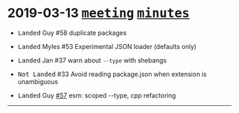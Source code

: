 ﻿# 2019-03-13 [<kbd>meeting</kbd>](https://github.com/nodejs/modules/issues/292) [<kbd>minutes</kbd>](https://docs.google.com/document/d/1N2pz8grs6WpOymgo862T3al3EwIwL7bo7ovwLxyPqtQ/edit)

- <kbd>Landed</kbd> Guy #58 duplicate packages
- <kbd>Landed</kbd> Myles #53 Experimental JSON loader (defaults only)
- <kbd>Landed</kbd> Jan #37 warn about `--type` with shebangs

- <kbd>Not Landed</kbd> #33 Avoid reading package.json when extension is unambiguous

- <kbd>Landed</kbd> Guy [#57](https://github.com/nodejs/ecmascript-modules/pull/57) esm: scoped --type, cpp refactoring

---
